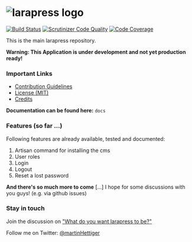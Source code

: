 ![larapress logo](https://raw.githubusercontent.com/larapress-cms/design/master/Logo/PNG/larapress-logo-greyscale.png)
=======
[![Build Status](https://travis-ci.org/larapress-cms/larapress.svg?branch=master)](https://travis-ci.org/larapress-cms/larapress) [![Scrutinizer Code Quality](https://scrutinizer-ci.com/g/larapress-cms/larapress/badges/quality-score.png?s=3a265a450025d10d867b3c114338c1ce605e356e)](https://scrutinizer-ci.com/g/larapress-cms/larapress/) [![Code Coverage](https://scrutinizer-ci.com/g/larapress-cms/larapress/badges/coverage.png?s=be7a4527c3720723d4e168854e7431bd0c10d2bb)](https://scrutinizer-ci.com/g/larapress-cms/larapress/)

This is the main larapress repository.

__Warning: This Application is under development and not yet production ready!__

### Important Links

* [Contribution Guidelines](CONTRIBUTING.md)
* [License (MIT)](LICENSE.md)
* [Credits](CREDITS.md)

__Documentation can be found here:__ `docs`

### Features (so far ...)

Following features are already available, tested and documented:

1. Artisan command for installing the cms
2. User roles
3. Login
4. Logout
5. Reset a lost password

__And there's so much more to come__ [...] I hope for some discussions with you guys! (e.g. via github issues)

### Stay in touch

Join the discussion on ["What do you want larapress to be?"](https://github.com/larapress-cms/larapress/issues/22)

Follow me on Twitter: [@martinHettiger](https://twitter.com/martinHettiger)
